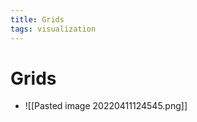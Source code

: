```yaml
---
title: Grids
tags: visualization
---
```


# Grids
- ![[Pasted image 20220411124545.png]]


































